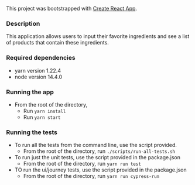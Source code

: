 This project was bootstrapped with [Create React App](https://github.com/facebook/create-react-app).

### Description
This application allows users to input their favorite ingredients and see a list of products that contain these ingredients. 

### Required dependencies
* yarn version 1.22.4
* node version 14.4.0

### Running the app
* From the root of the directory,
    * Run `yarn install`
    * Run `yarn start`

### Running the tests
* To run all the tests from the command line, use the script provided.
   * From the root of the directory, run `./scripts/run-all-tests.sh`
* To run just the unit tests, use the script provided in the package.json
    * From the root of the directory, run `yarn run test`
* TO run the ui/journey tests, use the script provided in the package.json
    * From the root of the directory, run `yarn run cypress-run`
